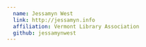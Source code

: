 ```yaml
---
  name: Jessamyn West
  link: http://jessamyn.info
  affiliation: Vermont Library Association
  github: jessamynwest
---
```

